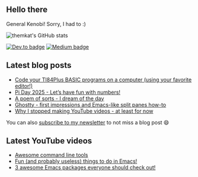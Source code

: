 ## Hello there
General Kenobi! Sorry, I had to :)

![themkat's GitHub stats](https://github-readme-stats.vercel.app/api?username=themkat)


[![Dev.to badge](https://img.shields.io/badge/-DevTo-lightgray?logo=dev.to)](https://dev.to/themkat) [![Medium badge](https://img.shields.io/badge/-Medium-darkblue?logo=medium)](https://medium.com/@themkat)


<!--
**themkat/themkat** is a ✨ _special_ ✨ repository because its `README.md` (this file) appears on your GitHub profile.

Here are some ideas to get you started:

- 🔭 I’m currently working on ...
- 🌱 I’m currently learning ...
- 👯 I’m looking to collaborate on ...
- 🤔 I’m looking for help with ...
- 💬 Ask me about ...
- 📫 How to reach me: ...
- 😄 Pronouns: ...
- ⚡ Fun fact: ...
-->


## Latest blog posts
<!-- BLOG-POST-LIST:START -->
- [Code your TI84Plus BASIC programs on a computer &lpar;using your favorite editor!&rpar;](https://themkat.net/2025/03/22/ti84plus_basic_coding_on_a_computer.html)
- [Pi Day 2025 - Let’s have fun with numbers!](https://themkat.net/2025/03/14/pi_day_2025.html)
- [A poem of sorts - I dream of the day](https://themkat.net/2025/01/07/poem_about_dreams.html)
- [Ghostty - first impressions and Emacs-like split panes how-to](https://themkat.net/2025/01/02/ghostty_config_first_impressions.html)
- [Why I stopped making YouTube videos - at least for now](https://themkat.net/2024/12/27/why_i_stopped_making_youtube_videos.html)
<!-- BLOG-POST-LIST:END -->

You can also [subscribe to my newsletter](https://themkat.net/newsletter.html) to not miss a blog post :smile:


## Latest YouTube videos
<!-- YOUTUBE-LIST:START -->
- [Awesome command line tools](https://www.youtube.com/watch?v=tLS9KbDhtFQ)
- [Fun &lpar;and probably useless&rpar; things to do in Emacs!](https://www.youtube.com/watch?v=G4kyCBEVvr8)
- [3 awesome Emacs packages everyone should check out!](https://www.youtube.com/watch?v=9O_0vwrLCow)
<!-- YOUTUBE-LIST:END -->
